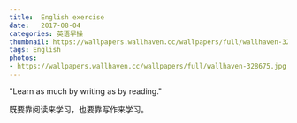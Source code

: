 ```yaml
---
title:  English exercise
date:   2017-08-04
categories: 英语早操
thumbnail: https://wallpapers.wallhaven.cc/wallpapers/full/wallhaven-328675.jpg
tags: English
photos:
- https://wallpapers.wallhaven.cc/wallpapers/full/wallhaven-328675.jpg
---
```


"Learn as much by writing as by reading."
<p>既要靠阅读来学习，也要靠写作来学习。</p>
